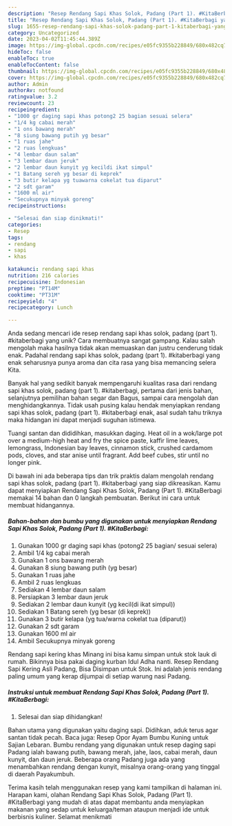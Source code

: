 ```yaml
---
description: "Resep Rendang Sapi Khas Solok, Padang (Part 1). #KitaBerbagi yang Lezat"
title: "Resep Rendang Sapi Khas Solok, Padang (Part 1). #KitaBerbagi yang Lezat"
slug: 1655-resep-rendang-sapi-khas-solok-padang-part-1-kitaberbagi-yang-lezat
category: Uncategorized
date: 2023-04-02T11:45:44.389Z
image: https://img-global.cpcdn.com/recipes/e05fc9355b228849/680x482cq70/rendang-sapi-khas-solok-padang-part-1-kitaberbagi-foto-resep-utama.jpg
hideToc: false
enableToc: true
enableTocContent: false
thumbnail: https://img-global.cpcdn.com/recipes/e05fc9355b228849/680x482cq70/rendang-sapi-khas-solok-padang-part-1-kitaberbagi-foto-resep-utama.jpg
cover: https://img-global.cpcdn.com/recipes/e05fc9355b228849/680x482cq70/rendang-sapi-khas-solok-padang-part-1-kitaberbagi-foto-resep-utama.jpg
author: Admin
authorAv: notfound
ratingvalue: 3.2
reviewcount: 23
recipeingredient:
- "1000 gr daging sapi khas potong2 25 bagian sesuai selera"
- "1/4 kg cabai merah"
- "1 ons bawang merah"
- "8 siung bawang putih yg besar"
- "1 ruas jahe"
- "2 ruas lengkuas"
- "4 lembar daun salam"
- "3 lembar daun jeruk"
- "2 lembar daun kunyit yg kecildi ikat simpul"
- "1 Batang sereh yg besar di keprek"
- "3 butir kelapa yg tuawarna cokelat tua diparut"
- "2 sdt garam"
- "1600 ml air"
- "Secukupnya minyak goreng"
recipeinstructions:

- "Selesai dan siap dinikmati!"
categories:
- Resep
tags:
- rendang
- sapi
- khas

katakunci: rendang sapi khas 
nutrition: 216 calories
recipecuisine: Indonesian
preptime: "PT14M"
cooktime: "PT31M"
recipeyield: "4"
recipecategory: Lunch

---
```





Anda sedang mencari ide resep rendang sapi khas solok, padang (part 1). #kitaberbagi yang unik? Cara membuatnya sangat gampang. Kalau salah mengolah maka hasilnya tidak akan memuaskan dan justru cenderung tidak enak. Padahal rendang sapi khas solok, padang (part 1). #kitaberbagi yang enak seharusnya punya aroma dan cita rasa yang bisa memancing selera Kita.





Banyak hal yang sedikit banyak mempengaruhi kualitas rasa dari rendang sapi khas solok, padang (part 1). #kitaberbagi, pertama dari jenis bahan, selanjutnya pemilihan bahan segar dan Bagus, sampai cara mengolah dan menghidangkannya. Tidak usah pusing kalau hendak menyiapkan rendang sapi khas solok, padang (part 1). #kitaberbagi enak,      asal sudah tahu triknya maka hidangan ini dapat menjadi suguhan istimewa.














Tuangi santan dan dididihkan, masukkan daging. Heat oil in a wok/large pot over a medium-high heat and fry the spice paste, kaffir lime leaves, lemongrass, Indonesian bay leaves, cinnamon stick, crushed cardamom pods, cloves, and star anise until fragrant. Add beef cubes, stir until no longer pink.






Di bawah ini ada beberapa tips dan trik praktis dalam mengolah rendang sapi khas solok, padang (part 1). #kitaberbagi yang siap dikreasikan. Kamu dapat menyiapkan Rendang Sapi Khas Solok, Padang (Part 1). #KitaBerbagi memakai 14 bahan dan 0 langkah pembuatan. Berikut ini cara untuk membuat hidangannya.

<!--inarticleads1-->

##### Bahan-bahan dan bumbu yang digunakan untuk menyiapkan Rendang Sapi Khas Solok, Padang (Part 1). #KitaBerbagi:

1. Gunakan 1000 gr daging sapi khas (potong2 25 bagian/ sesuai selera)
1. Ambil 1/4 kg cabai merah
1. Gunakan 1 ons bawang merah
1. Gunakan 8 siung bawang putih (yg besar)
1. Gunakan 1 ruas jahe
1. Ambil 2 ruas lengkuas
1. Sediakan 4 lembar daun salam
1. Persiapkan 3 lembar daun jeruk
1. Sediakan 2 lembar daun kunyit (yg kecil(di ikat simpul))
1. Sediakan 1 Batang sereh (yg besar (di keprek))
1. Gunakan 3 butir kelapa (yg tua/warna cokelat tua (diparut))
1. Gunakan 2 sdt garam
1. Gunakan 1600 ml air
1. Ambil Secukupnya minyak goreng


Rendang sapi kering khas Minang ini bisa kamu simpan untuk stok lauk di rumah. Bikinnya bisa pakai daging kurban Idul Adha nanti. Resep Rendang Sapi Kering Asli Padang, Bisa Disimpan untuk Stok. Ini adalah jenis rendang paling umum yang kerap dijumpai di setiap warung nasi Padang. 

<!--inarticleads2-->

##### Instruksi untuk membuat Rendang Sapi Khas Solok, Padang (Part 1). #KitaBerbagi:


1. Selesai dan siap dihidangkan!

Bahan utama yang digunakan yaitu daging sapi. Didihkan, aduk terus agar santan tidak pecah. Baca juga: Resep Opor Ayam Bumbu Kuning untuk Sajian Lebaran. Bumbu rendang yang digunakan untuk resep daging sapi Padang ialah bawang putih, bawang merah, jahe, laos, cabai merah, daun kunyit, dan daun jeruk. Beberapa orang Padang juga ada yang menambahkan rendang dengan kunyit, misalnya orang-orang yang tinggal di daerah Payakumbuh. 

Terima kasih telah menggunakan resep yang kami tampilkan di halaman ini. Harapan kami, olahan Rendang Sapi Khas Solok, Padang (Part 1). #KitaBerbagi yang mudah di atas dapat membantu anda menyiapkan makanan yang sedap untuk keluarga/teman ataupun menjadi ide untuk berbisnis kuliner. Selamat menikmati
